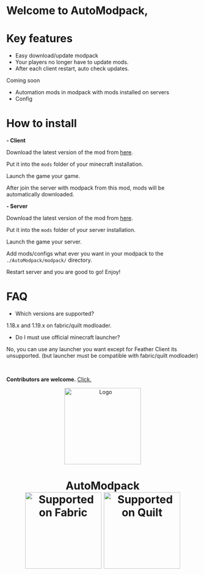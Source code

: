 # **Welcome to AutoModpack,**

# Key features
- Easy download/update modpack
- Your players no longer have to update mods.
- After each client restart, auto check updates.

Coming soon
- Automation mods in modpack with mods installed on servers
- Config

# How to install

**- Client**

Download the latest version of the mod from [here](https://github.com/Skidamek/AutoModpack/releases/download/Main/AutoModpack.jar).

Put it into the `mods` folder of your minecraft installation.

Launch the game your game.

After join the server with modpack from this mod, mods will be automatically downloaded.

**- Server**

Download the latest version of the mod from [here](https://github.com/Skidamek/AutoModpack/releases/download/Main/AutoModpack.jar).

Put it into the `mods` folder of your server installation.

Launch the game your server.

Add mods/configs what ever you want in your modpack to the `./AutoModpack/modpack/` directory.

Restart server and you are good to go! Enjoy!

# FAQ
- Which versions are supported?

1.18.x and 1.19.x on fabric/quilt modloader.

- Do I must use official minecraft launcher?

No, you can use any launcher you want except for Feather Client its unsupported. (but launcher must be compatible with fabric/quilt modloader)

<br>

**Contributors are welcome.**
[Click.](CONTRIBUTING.md)
  
<p align="center"><img src="https://i.imgur.com/WQofabo.png" alt="Logo" width="200"></p>
<h1 align="center">AutoModpack  <br>
    <a href="https://fabricmc.net/"><img
        src="https://cdn.discordapp.com/attachments/705864145169416313/969720133998239794/fabric_supported.png"
        alt="Supported on Fabric"
        width="200"
    ></a>
    <a href="https://quiltmc.org/"><img
        src="https://cdn.discordapp.com/attachments/705864145169416313/969716884482183208/quilt_supported.png"
        alt="Supported on Quilt"
        width="200"
    ></a>
</h1>
